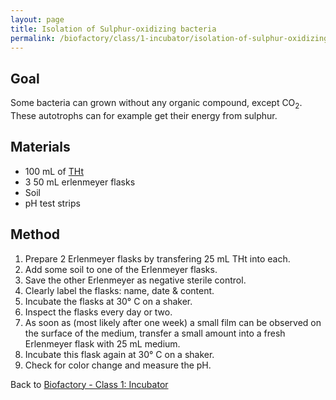 ```yaml
---
layout: page
title: Isolation of Sulphur-oxidizing bacteria
permalink: /biofactory/class/1-incubator/isolation-of-sulphur-oxidizing-bacteria/
---
```


## Goal

Some bacteria can grown without any organic compound, except CO<sub>2</sub>. These autotrophs can for example get their energy from sulphur.

## Materials

* 100 mL of [THt](http://127.0.0.1:4000/biofactory/annex/cultivation-media/tht/)
* 3 50 mL erlenmeyer flasks
* Soil
* pH test strips

## Method

1. Prepare 2 Erlenmeyer flasks by transfering 25 mL THt into each.
2. Add some soil to one of the Erlenmeyer flasks.
3. Save the other Erlenmeyer as negative sterile control.
4. Clearly label the flasks: name, date & content.
5. Incubate the flasks at 30&deg; C on a shaker.
6. Inspect the flasks every day or two.
7. As soon as (most likely after one week)  a small film can be observed on the surface of the medium, transfer a small amount into a fresh Erlenmeyer flask with 25 mL medium.
8. Incubate this flask again at 30&deg; C on a shaker.
9. Check for color change and measure the pH.

Back to [Biofactory - Class 1: Incubator](/biofactory/class/1-incubator/)
